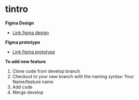 # tintro

**Figma Design**

- [Link figma design](<https://www.figma.com/file/RtPmWFFU422YKSJvuaeRiu/Untitled-(Copy)?node-id=0%3A1>)

**Figma prototype**

- [Link figma prototype]()

**To add new feature**

1. Clone code from develop branch
2. Checkout to your new branch with the naming syntax: Your Name/feature name
3. Add code
4. Merge develop
